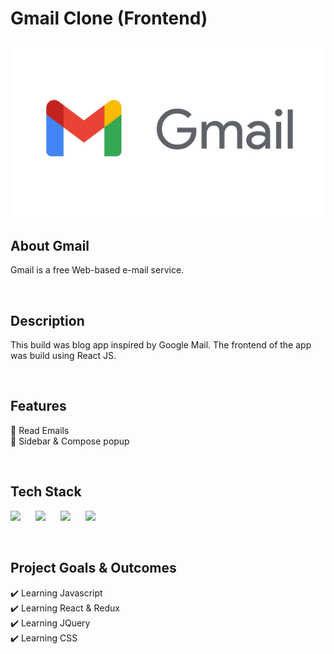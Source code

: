 # Gmail Clone (Frontend)
![Readme Image](https://github.com/emiz98/react-gmail/blob/master/readme.jpg?raw=true)
<br/>

## About Gmail
Gmail is a free Web-based e-mail service.

<br/>

## Description
This build was blog app inspired by Google Mail. The frontend of the app was build using React JS.

<br/>

## Features
🚀 Read Emails <br/>
🚀 Sidebar & Compose popup <br/>

<br/>

## Tech Stack
<p float="left">
  <img src="https://cdn.sanity.io/images/1z5g6za5/production/ea0d729f383fe9f113c7d2da95af5a39eecfa226-64x64.png?w=2000&fit=max&auto=format" width="60"  style="padding-right:20px"/>
  <img src="https://cdn.sanity.io/images/1z5g6za5/production/387f24f6fa37cf42a59888700842fe82fddcf92a-64x64.png?w=2000&fit=max&auto=format" width="60"  style="padding-right:20px"/>
  <img src="https://cdn.sanity.io/images/1z5g6za5/production/66247e3d6f23ddbaa5ff961e03a11316e974d56c-300x288.png?w=2000&fit=max&auto=format" width="60"  style="padding-right:20px"/>
  <img src="https://cdn.sanity.io/images/1z5g6za5/production/6713e1e1167e14583d80b60a8c48135904f65227-64x64.png?w=2000&fit=max&auto=format" width="60"  style="padding-right:20px"/>
</p>

<br/>

## Project Goals & Outcomes
✔️ Learning Javascript <br/>
✔️ Learning React & Redux <br/>
✔️ Learning JQuery <br/>
✔️ Learning CSS